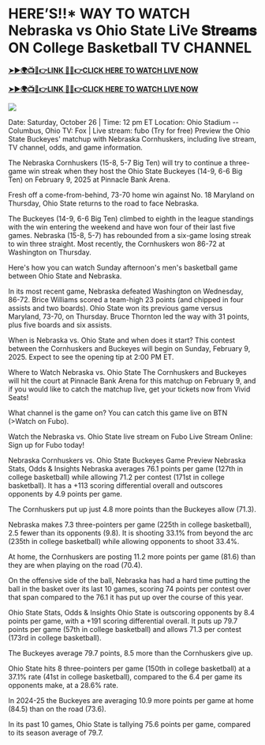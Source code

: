 # HERE’S!!* WAY TO WATCH Nebraska vs Ohio State LiVe 𝐒𝐭𝐫𝐞𝐚𝐦𝐬 ON College Basketball TV CHANNEL


**[➤►🌍📺📱👉LINK 🔴✅👉CLICK HERE TO WATCH LIVE NOW](https://ultravibetv.com/college-basketball/?v=Jr+Git)**

**[➤►🌍📺📱👉LINK 🔴✅👉CLICK HERE TO WATCH LIVE NOW](https://ultravibetv.com/college-basketball/?v=Jr+Git)**

[![](https://blogger.googleusercontent.com/img/b/R29vZ2xl/AVvXsEimyRnSMxOK0jynZ1ohe7rOmX0Pk0UQXcP_wWwnDLbpHKVcLAEiRLj0uJGUP8UYOa0RCOPIwM-cCaHrfF2nlVCFWapeFCwDfoHQb9yQPqBKRVNRCFH3tAmiOV1FUQm1O6K-bCY8E6praH2DuDe7emTPKbF80IWMGHkkazyDdpX9E7XcrEykpQS4JAjAZJQ/w521-h293/Basketball.gif)](https://ultravibetv.com/college-basketball/?v=Jr+Git)

Date: Saturday, October 26 | Time: 12 pm ET Location: Ohio Stadium -- Columbus, Ohio TV: Fox | Live stream: fubo (Try for free) Preview the Ohio State Buckeyes' matchup with Nebraska Cornhuskers, including live stream, TV channel, odds, and game information.

The Nebraska Cornhuskers (15-8, 5-7 Big Ten) will try to continue a three-game win streak when they host the Ohio State Buckeyes (14-9, 6-6 Big Ten) on February 9, 2025 at Pinnacle Bank Arena.

Fresh off a come-from-behind, 73-70 home win against No. 18 Maryland on Thursday, Ohio State returns to the road to face Nebraska.

The Buckeyes (14-9, 6-6 Big Ten) climbed to eighth in the league standings with the win entering the weekend and have won four of their last five games. Nebraska (15-8, 5-7) has rebounded from a six-game losing streak to win three straight. Most recently, the Cornhuskers won 86-72 at Washington on Thursday.

Here's how you can watch Sunday afternoon's men's basketball game between Ohio State and Nebraska.

In its most recent game, Nebraska defeated Washington on Wednesday, 86-72. Brice Williams scored a team-high 23 points (and chipped in four assists and two boards). Ohio State won its previous game versus Maryland, 73-70, on Thursday. Bruce Thornton led the way with 31 points, plus five boards and six assists.

When is Nebraska vs. Ohio State and when does it start?
This contest between the Cornhuskers and Buckeyes will begin on Sunday, February 9, 2025. Expect to see the opening tip at 2:00 PM ET.

Where to Watch Nebraska vs. Ohio State
The Cornhuskers and Buckeyes will hit the court at Pinnacle Bank Arena for this matchup on February 9, and if you would like to catch the matchup live, get your tickets now from Vivid Seats!

What channel is the game on?
You can catch this game live on BTN (>Watch on Fubo).

Watch the Nebraska vs. Ohio State live stream on Fubo
Live Stream Online: Sign up for Fubo today!

Nebraska Cornhuskers vs. Ohio State Buckeyes Game Preview
Nebraska Stats, Odds & Insights
Nebraska averages 76.1 points per game (127th in college basketball) while allowing 71.2 per contest (171st in college basketball). It has a +113 scoring differential overall and outscores opponents by 4.9 points per game.

The Cornhuskers put up just 4.8 more points than the Buckeyes allow (71.3).

Nebraska makes 7.3 three-pointers per game (225th in college basketball), 2.5 fewer than its opponents (9.8). It is shooting 33.1% from beyond the arc (235th in college basketball) while allowing opponents to shoot 33.4%.

At home, the Cornhuskers are posting 11.2 more points per game (81.6) than they are when playing on the road (70.4).

On the offensive side of the ball, Nebraska has had a hard time putting the ball in the basket over its last 10 games, scoring 74 points per contest over that span compared to the 76.1 it has put up over the course of this year.

Ohio State Stats, Odds & Insights
Ohio State is outscoring opponents by 8.4 points per game, with a +191 scoring differential overall. It puts up 79.7 points per game (57th in college basketball) and allows 71.3 per contest (173rd in college basketball).

The Buckeyes average 79.7 points, 8.5 more than the Cornhuskers give up.

Ohio State hits 8 three-pointers per game (150th in college basketball) at a 37.1% rate (41st in college basketball), compared to the 6.4 per game its opponents make, at a 28.6% rate.

In 2024-25 the Buckeyes are averaging 10.9 more points per game at home (84.5) than on the road (73.6).

In its past 10 games, Ohio State is tallying 75.6 points per game, compared to its season average of 79.7.
